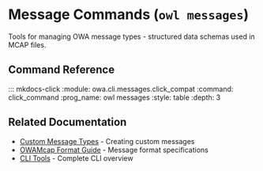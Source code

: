 # Message Commands (`owl messages`)

Tools for managing OWA message types - structured data schemas used in MCAP files.

## Command Reference

::: mkdocs-click
    :module: owa.cli.messages.click_compat
    :command: click_command
    :prog_name: owl messages
    :style: table
    :depth: 3

## Related Documentation

- [Custom Message Types](../data/technical-reference/custom-messages.md) - Creating custom messages
- [OWAMcap Format Guide](../data/technical-reference/format-guide.md) - Message format specifications
- [CLI Tools](index.md) - Complete CLI overview
